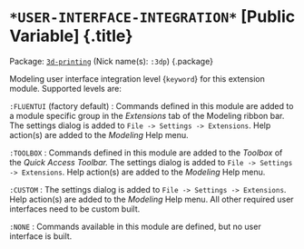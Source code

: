# `*USER-INTERFACE-INTEGRATION*` [Public Variable] {.title}

Package: [`3d-printing`](3D-PRINTING.pkg.md) (Nick name(s): `:3dp`) {.package}

Modeling user interface integration level {`keyword`} for this extension
module. Supported levels are:

`:FLUENTUI` (factory default)
:   Commands defined in this module are added to a module specific group in the
    _Extensions_ tab of the Modeling ribbon bar.
    The settings dialog is added to `File -> Settings -> Extensions`.
    Help action(s) are added to the _Modeling_ Help menu.

`:TOOLBOX`
:   Commands defined in this module are added to the _Toolbox_
    of the _Quick Access Toolbar._
    The settings dialog is added to `File -> Settings -> Extensions`.
    Help action(s) are added to the _Modeling_ Help menu.

`:CUSTOM`
:   The settings dialog is added to `File -> Settings -> Extensions`.
    Help action(s) are added to the _Modeling_ Help menu.
    All other required user interfaces need to be custom built.

`:NONE`
:   Commands available in this module are defined, but no user interface is
    built.

